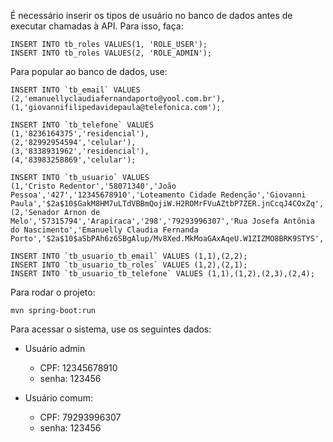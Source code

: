 É necessário inserir os tipos de usuário no banco de dados antes de executar chamadas à API. Para isso, faça:

```
INSERT INTO tb_roles VALUES(1, 'ROLE_USER');
INSERT INTO tb_roles VALUES(2, 'ROLE_ADMIN');
```

Para popular ao banco de dados, use:

```
INSERT INTO `tb_email` VALUES
(2,'emanuellyclaudiafernandaporto@yool.com.br'),
(1,'giovannifilipedavidepaula@telefonica.com');

INSERT INTO `tb_telefone` VALUES
(1,'8236164375','residencial'),
(2,'82992954594','celular'),
(3,'8338931962','residencial'),
(4,'83983258869','celular');

INSERT INTO `tb_usuario` VALUES
(1,'Cristo Redentor','58071340','João Pessoa','427','12345678910','Loteamento Cidade Redenção','Giovanni Paula','$2a$10$GakM8HM7uLTdVBBmQojiW.H2ROMrFVuAZtbP7ZER.jnCcqJ4COxZq','PB'),
(2,'Senador Arnon de Melo','57315794','Arapiraca','298','79293996307','Rua Josefa Antônia do Nascimento','Emanuelly Claudia Fernanda Porto','$2a$10$aSbPAh6z6SBgAlup/Mv8Xed.MkMoaGAxAqeU.W1ZIZMO8BRK9STYS','AL');

INSERT INTO `tb_usuario_tb_email` VALUES (1,1),(2,2);
INSERT INTO `tb_usuario_tb_roles` VALUES (1,2),(2,1);
INSERT INTO `tb_usuario_tb_telefone` VALUES (1,1),(1,2),(2,3),(2,4);

```

Para rodar o projeto:

`mvn spring-boot:run`

Para acessar o sistema, use os seguintes dados:

- Usuário admin
  - CPF: 12345678910
  - senha: 123456

- Usuário comum:
  - CPF: 79293996307
  - senha: 123456
